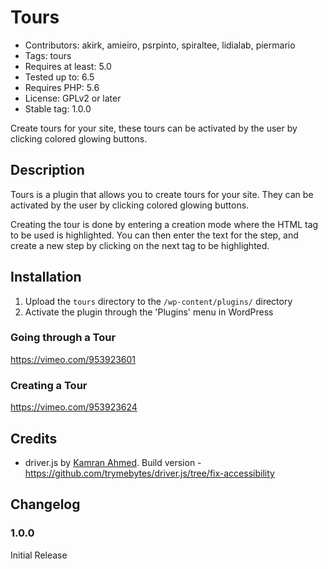 # Tours

- Contributors: akirk, amieiro, psrpinto, spiraltee, lidialab, piermario
- Tags: tours
- Requires at least: 5.0
- Tested up to: 6.5
- Requires PHP: 5.6
- License: GPLv2 or later
- Stable tag: 1.0.0

Create tours for your site, these tours can be activated by the user by clicking colored glowing buttons.

## Description

Tours is a plugin that allows you to create tours for your site. They can be activated by the user by clicking colored glowing buttons.

Creating the tour is done by entering a creation mode where the HTML tag to be used is highlighted. You can then enter the text for the step, and create a new step by clicking on the next tag to be highlighted.

## Installation

1. Upload the `tours` directory to the `/wp-content/plugins/` directory
2. Activate the plugin through the 'Plugins' menu in WordPress

### Going through a Tour

https://vimeo.com/953923601

### Creating a Tour

https://vimeo.com/953923624

## Credits

* driver.js by [Kamran Ahmed](https://github.com/kamranahmedse/driver.js). Build version - https://github.com/trymebytes/driver.js/tree/fix-accessibility


## Changelog

### 1.0.0
Initial Release
